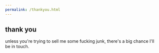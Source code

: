```yaml
---
permalink: /thankyou.html
---
```


<div class="container pad">
  <div class="row">
    <div class="col-lg-12 text-center">
    	<h2>thank you</h2>
    	<p>unless you're trying to sell me some fucking junk, there's a big chance I'll be in touch.</p>
    </div>
  </div>
</div>